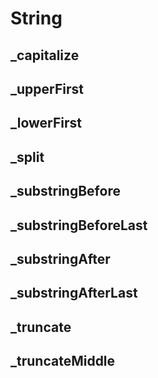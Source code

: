 # String

## \_capitalize

## \_upperFirst

## \_lowerFirst

## \_split

## \_substringBefore

## \_substringBeforeLast

## \_substringAfter

## \_substringAfterLast

## \_truncate

## \_truncateMiddle
